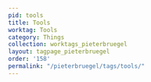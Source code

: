 ```yaml
---
pid: tools
title: Tools
worktag: Tools
category: Things
collection: worktags_pieterbruegel
layout: tagpage_pieterbruegel
order: '158'
permalink: "/pieterbruegel/tags/tools/"
---
```


